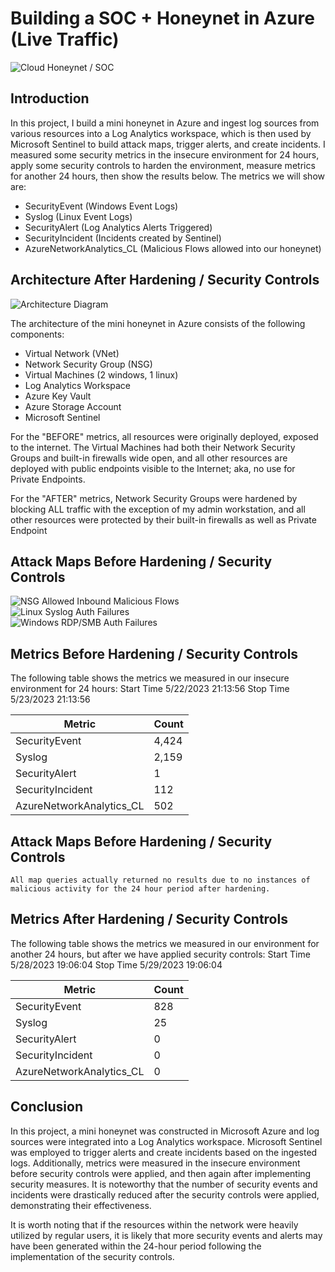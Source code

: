 # Building a SOC + Honeynet in Azure (Live Traffic)
![Cloud Honeynet / SOC](https://i.imgur.com/52wKmzJ.jpg)

## Introduction

In this project, I build a mini honeynet in Azure and ingest log sources from various resources into a Log Analytics workspace, which is then used by Microsoft Sentinel to build attack maps, trigger alerts, and create incidents. I measured some security metrics in the insecure environment for 24 hours, apply some security controls to harden the environment, measure metrics for another 24 hours, then show the results below. The metrics we will show are:

- SecurityEvent (Windows Event Logs)
- Syslog (Linux Event Logs)
- SecurityAlert (Log Analytics Alerts Triggered)
- SecurityIncident (Incidents created by Sentinel)
- AzureNetworkAnalytics_CL (Malicious Flows allowed into our honeynet)

## Architecture After Hardening / Security Controls
![Architecture Diagram](https://i.imgur.com/0uW8oRY.jpg)

The architecture of the mini honeynet in Azure consists of the following components:

- Virtual Network (VNet)
- Network Security Group (NSG)
- Virtual Machines (2 windows, 1 linux)
- Log Analytics Workspace
- Azure Key Vault
- Azure Storage Account
- Microsoft Sentinel

For the "BEFORE" metrics, all resources were originally deployed, exposed to the internet. The Virtual Machines had both their Network Security Groups and built-in firewalls wide open, and all other resources are deployed with public endpoints visible to the Internet; aka, no use for Private Endpoints.

For the "AFTER" metrics, Network Security Groups were hardened by blocking ALL traffic with the exception of my admin workstation, and all other resources were protected by their built-in firewalls as well as Private Endpoint

## Attack Maps Before Hardening / Security Controls
![NSG Allowed Inbound Malicious Flows](https://i.imgur.com/bKmF9zi.png)<br>
![Linux Syslog Auth Failures](https://i.imgur.com/lAnxXMM.png)<br>
![Windows RDP/SMB Auth Failures](https://i.imgur.com/VhCzVFb.png)<br>

## Metrics Before Hardening / Security Controls

The following table shows the metrics we measured in our insecure environment for 24 hours:
Start Time 5/22/2023 21:13:56
Stop Time  5/23/2023 21:13:56

| Metric                   | Count
| ------------------------ | -----
| SecurityEvent            | 4,424
| Syslog                   | 2,159
| SecurityAlert            | 1
| SecurityIncident         | 112
| AzureNetworkAnalytics_CL | 502

## Attack Maps Before Hardening / Security Controls

```All map queries actually returned no results due to no instances of malicious activity for the 24 hour period after hardening.```

## Metrics After Hardening / Security Controls

The following table shows the metrics we measured in our environment for another 24 hours, but after we have applied security controls:
Start Time 5/28/2023 19:06:04
Stop Time	5/29/2023 19:06:04

| Metric                   | Count
| ------------------------ | -----
| SecurityEvent            | 828
| Syslog                   | 25
| SecurityAlert            | 0
| SecurityIncident         | 0
| AzureNetworkAnalytics_CL | 0

## Conclusion

In this project, a mini honeynet was constructed in Microsoft Azure and log sources were integrated into a Log Analytics workspace. Microsoft Sentinel was employed to trigger alerts and create incidents based on the ingested logs. Additionally, metrics were measured in the insecure environment before security controls were applied, and then again after implementing security measures. It is noteworthy that the number of security events and incidents were drastically reduced after the security controls were applied, demonstrating their effectiveness.

It is worth noting that if the resources within the network were heavily utilized by regular users, it is likely that more security events and alerts may have been generated within the 24-hour period following the implementation of the security controls.
